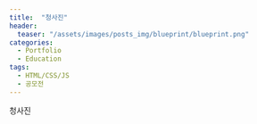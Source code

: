 ```yaml
---
title:  "청사진"
header:
  teaser: "/assets/images/posts_img/blueprint/blueprint.png"
categories:
  - Portfolio
  - Education
tags:
  - HTML/CSS/JS
  - 공모전
---
```


청사진